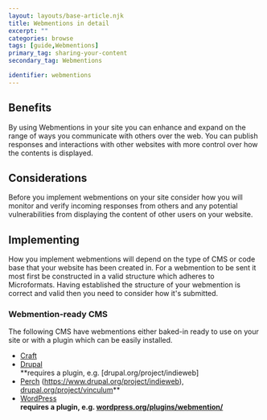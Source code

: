 ```yaml
---
layout: layouts/base-article.njk
title: Webmentions in detail
excerpt: ""
categories: browse
tags: [guide,Webmentions]
primary_tag: sharing-your-content
secondary_tag: Webmentions

identifier: webmentions
---
```

<h2 id="benefits">Benefits</h2>

By using Webmentions in your site you can enhance and expand on the range of ways you communicate with others over the web. You can publish responses and interactions with other websites with more control over how the contents is displayed.

<h2 id="use">Considerations</h2>

Before you implement webmentions on your site consider how you will monitor and verify incoming responses from others and any potential vulnerabilities from displaying the content of other users on your website.


<h2 id="implementation">Implementing</h2>

How you implement webmentions will depend on the type of CMS or code base that your website has been created in. For a webmention to be sent it most first be constructed in a valid structure which adheres to Microformats. Having established the structure of your webmention is correct and valid then you need to consider how it's submitted.

<h3 id="implementation-methods">Webmention-ready CMS</h3>

The following CMS have webmentions either baked-in ready to use on your site or with a plugin which can be easily installed.

- [Craft](https://craftcms.com/)
- [Drupal](https://www.drupal.org/)<br>**requires a plugin, e.g. [drupal.org/project/indieweb]
- [Perch](https://grabaperch.com/)
(https://www.drupal.org/project/indieweb), [drupal.org/project/vinculum](https://www.drupal.org/project/vinculum)**
- [WordPress](https://wordpress.org/)<br>**requires a plugin, e.g. [wordpress.org/plugins/webmention/](https://wordpress.org/plugins/webmention/)**